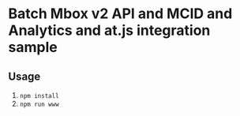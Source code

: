 # Batch Mbox v2 API and MCID and Analytics and at.js integration sample

## Usage
1. `npm install`
2. `npm run www`
